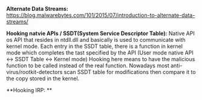 **Alternate Data Streams:** https://blog.malwarebytes.com/101/2015/07/introduction-to-alternate-data-streams/

**Hooking natvie APIs / SSDT(System Service Descriptor Table):** Native API os API that resides in ntdll.dll and basically is used to communicate with kernel mode. Each entry in the SSDT table, there is a function in kernel mode which completes the tast specified by the API  (User mode native API <-> SSDT Table <-> Kernel mode)
Hooking here means to have the malicious function to be called instead of the real function. Nowadays most anti-virus/rootkit-detectors scan SSDT table for modifications then compare it to the copy stored in the kernel.

**Hooking IRP: **






